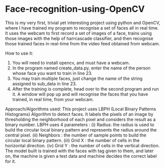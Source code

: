 # Face-recognition-using-OpenCV
This is my very first, trivial yet interesting project using python and OpenCV, where I have trained my program to recognise a set of faces all in real time. It uses the webcam to first record a set of images of a face, trains using those images with the help of harrcascade classifier, and then recognise those trained faces in real-time from the video feed obtained from webcam.

How to use it:
1. You will need to install opencv, and must have a webcam. 
2. In the program named create_data.py, enter the name of the person whose face you want to train in line 23.
3. You may train multiple faces, just change the name of the string assigned to sub_data in line 23.
4. After the training is complete, head over to the second program and run it. A window will pop up and will recognise the faces that you have trained, in real time, from your webcam. 

Approach/Algorithms used:
This project uses LBPH (Local Binary Patterns Histograms) Algorithm to detect faces. It labels the pixels of an image by thresholding the neighborhood of each pixel and considers the result as a binary number.
LBPH uses 4 parameters :
(i) Radius: the radius is used to build the circular local binary pattern and represents the radius around the
central pixel.
(ii) Neighbors : the number of sample points to build the circular local binary pattern.
(iii) Grid X : the number of cells in the horizontal direction.
(iv) Grid Y : the number of cells in the vertical direction.
The model built is trained with the faces with tag given to them, and later on, the machine is given a test data and machine decides the correct label for it.


